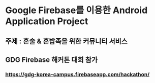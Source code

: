 # Google Firebase를 이용한 Android Application Project
## 주제 : 혼술 & 혼밥족을 위한 커뮤니티 서비스
## GDG Firebase 해커톤 대회 참가 
###  https://gdg-korea-campus.firebaseapp.com/hackathon/

